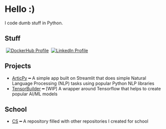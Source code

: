 # Hello :)
I code dumb stuff in Python.


## Stuff
‎‎ [![DockerHub Profile](https://img.shields.io/badge/Docker-asdfghjklxd-blue)](https://hub.docker.com/u/asdfghjklxd)
‎‎ [![LinkedIn Profile](https://img.shields.io/badge/LinkedIn-George-lightgrey)](https://www.linkedin.com/in/george-t-a819aa185/)

## Projects
- [ArticPy](https://github.com/asdfghjkxd/ArticPy) ━ A simple app built on Streamlit that does simple Natural Language Processing (NLP) tasks using popular Python NLP libraries
- [TensorBuilder](https://github.com/asdfghjkxd/TensorBuilder) ━ [WIP] A wrapper around Tensorflow that helps to create popular AI/ML models

## School
- [CS](https://github.com/asdfghjkxd/CS) ━ A repository filled with other repositories I created for school
